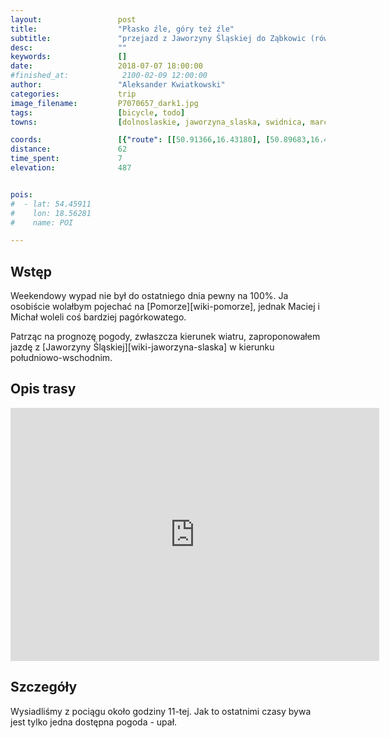 ```yaml
---
layout:                 post
title:                  "Płasko źle, góry też źle"
subtitle:               "przejazd z Jaworzyny Śląskiej do Ząbkowic (również) Śląskich"
desc:                   ""
keywords:               []
date:                   2018-07-07 18:00:00
#finished_at:            2100-02-09 12:00:00
author:                 "Aleksander Kwiatkowski"
categories:             trip
image_filename:         P7070657_dark1.jpg
tags:                   [bicycle, todo]
towns:                  [dolnoslaskie, jaworzyna_slaska, swidnica, marcinowice, dzierzoniow, lagiewniki, niemcza, pilawa_gorna, zabkowice_slaskie]

coords:                 [{"route": [[50.91366,16.43180], [50.89683,16.46313], [50.88871,16.46742], [50.89011,16.47798], [50.88118,16.51900], [50.86786,16.53926], [50.85583,16.53900], [50.85913,16.55565], [50.85648,16.60252], [50.83898,16.61985], [50.83572,16.64552], [50.81734,16.66337], [50.80086,16.67401], [50.79630,16.70088], [50.75527,16.68191], [50.73311,16.70526], [50.72018,16.78207], [50.69430,16.78225], [50.64921,16.78817], [50.61469,16.81744], [50.59132,16.81237]], "type": "bicycle"}]
distance:               62
time_spent:             7
elevation:              487


pois:
#  - lat: 54.45911
#    lon: 18.56281
#    name: POI

---
```



## Wstęp

Weekendowy wypad nie był do ostatniego dnia pewny na 100%.
Ja osobiście wolałbym pojechać na [Pomorze][wiki-pomorze], jednak
Maciej i Michał woleli coś bardziej pagórkowatego.

Patrząc na prognozę pogody, zwłaszcza kierunek wiatru, zaproponowałem
jazdę z [Jaworzyny Śląskiej][wiki-jaworzyna-slaska] w
kierunku południowo-wschodnim.

## Opis trasy

<iframe height='405' width='590' frameborder='0' allowtransparency='true' scrolling='no' src='https://www.strava.com/activities/1687021949/embed/0a59ad3610840db56c1278c53af208e5aef8dc51'></iframe>

## Szczegóły

Wysiadliśmy z pociągu około godziny 11-tej. Jak to ostatnimi czasy bywa
jest tylko jedna dostępna pogoda - upał.
